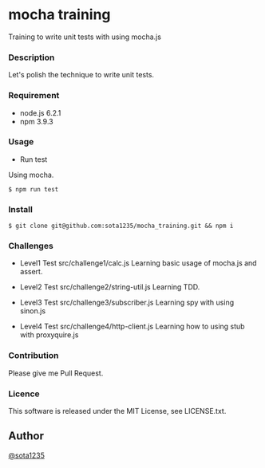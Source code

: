 mocha training
====

Training to write unit tests with using mocha.js

### Description

Let's polish the technique to write unit tests.

### Requirement

- node.js 6.2.1
- npm 3.9.3

### Usage

- Run test

Using mocha.

```shell
$ npm run test
```

### Install

```shell
$ git clone git@github.com:sota1235/mocha_training.git && npm i
```

### Challenges

- Level1
Test src/challenge1/calc.js
Learning basic usage of mocha.js and assert.

- Level2
Test src/challenge2/string-util.js
Learning TDD.

- Level3
Test src/challenge3/subscriber.js
Learning spy with using sinon.js

- Level4
Test src/challenge4/http-client.js
Learning how to using stub with proxyquire.js

### Contribution

Please give me Pull Request.

### Licence

This software is released under the MIT License, see LICENSE.txt.

## Author

[@sota1235](https://github.com/sota1235)
